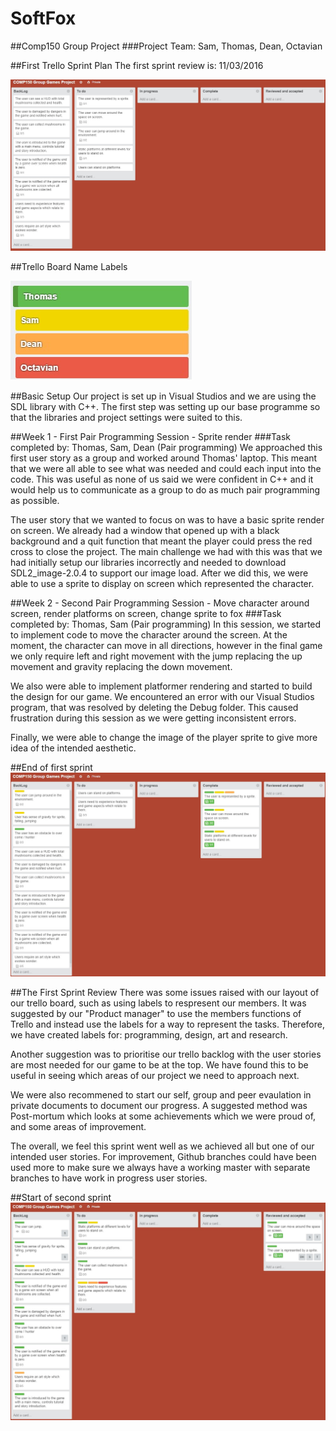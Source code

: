 # SoftFox
##Comp150 Group Project
###Project Team: Sam, Thomas, Dean, Octavian

##First Trello Sprint Plan
The first sprint review is: 11/03/2016

![alt text][first_sprint_plan_group]

[first_sprint_plan_group]: https://github.com/sw180283/SoftFox/blob/master/Trello/First_Sprint_Plan_Group.jpg "First Trello Sprint Plan"

##Trello Board Name Labels

![alt text][trello_board_name_label]

[trello_board_name_label]: https://github.com/sw180283/SoftFox/blob/master/Trello_Board_Name_Labels.jpg "Trello Board Name Labels"

##Basic Setup
Our project is set up in Visual Studios and we are using the SDL library with C++. The first step was setting up our base programme so that the libraries and project settings were suited to this.

##Week 1 - First Pair Programming Session - Sprite render
###Task completed by: Thomas, Sam, Dean (Pair programming)
We approached this first user story as a group and worked around Thomas' laptop. This meant that we were all able to see what was needed and could each input into the code. This was useful as none of us said we were confident in C++ and it would help us to communicate as a group to do as much pair programming as possible.

The user story that we wanted to focus on was to have a basic sprite render on screen. We already had a window that opened up with a black background and a quit function that meant the player could press the red cross to close the project. The main challenge we had with this was that we had initially setup our libraries incorrectly and needed to download SDL2_image-2.0.4 to support our image load. After we did this, we were able to use a sprite to display on screen which represented the character.

##Week 2 - Second Pair Programming Session - Move character around screen, render platforms on screen, change sprite to fox
###Task completed by: Thomas, Sam (Pair programming)
In this session, we started to implement code to move the character around the screen. At the moment, the character can move in all directions, however in the final game we only require left and right movement with the jump replacing the up movement and gravity replacing the down movement.

We also were able to implement platformer rendering and started to build the design for our game. We encountered an error with our Visual Studios program, that was resolved by deleting the Debug folder. This caused frustration during this session as we were getting inconsistent errors.

Finally, we were able to change the image of the player sprite to give more idea of the intended aesthetic.

##End of first sprint
![alt text][End_of_first_sprint]

[End_of_first_sprint]: https://github.com/sw180283/SoftFox/blob/master/Trello/First_Complete_Sprint_Plan.jpg "End Of First Sprint"

##The First Sprint Review
There was some issues raised with our layout of our trello board, such as using labels to respresent our members. It was suggested by our "Product manager" to use the members functions of Trello and instead use the labels for a way to represent the tasks. Therefore, we have created labels for: programming, design, art and research.

Another suggestion was to prioritise our trello backlog with the user stories are most needed for our game to be at the top. We have found this to be useful in seeing which areas of our project we need to approach next.

We were also recommened to start our self, group and peer evaulation in private documents to document our progress. A suggested method was Post-mortum which looks at some achievements which we were proud of, and some areas of improvement.

The overall, we feel this sprint went well as we achieved all but one of our intended user stories. For improvement, Github branches could have been used more to make sure we always have a working master with separate branches to have work in progress user stories.

##Start of second sprint
![alt text][Start_of_second_sprint]

[Start_of_second_sprint]: https://github.com/sw180283/SoftFox/blob/master/Second_Group_Sprint_Plan.jpg "Start Of Second Sprint"
